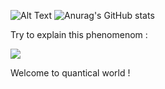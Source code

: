 ![Alt Text](https://media.discordapp.net/attachments/860971106961719356/929376012742049882/tuxel.gif)
![Anurag's GitHub stats](https://github-readme-stats.vercel.app/api?username=danglock&show_icons=true&theme=merko&border_color=COLOR1)


Try to explain this phenomenom :

<img src=https://dxsigner.com/wp-content/uploads/2019/10/intrication-quantique-temporelle-d%C3%A9couverte-science-2019-2-000-atomes-existent-%C3%A0-deux-endroits-%C3%A0-la-fois-experience-scientifique-double-fente-003-png.png>

Welcome to quantical world !
